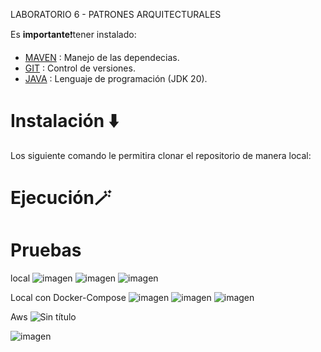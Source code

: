 LABORATORIO 6 - PATRONES ARQUITECTURALES

Es **importante**❗tener instalado: 
- [MAVEN](https://maven.apache.org) : Manejo de las dependecias. 
- [GIT](https://git-scm.com) : Control de versiones.
- [JAVA](https://www.java.com/es/) : Lenguaje de programación (JDK 20).

# Instalación ⬇️
Los siguiente comando le permitira clonar el repositorio de manera local:


# Ejecución🪄

# Pruebas 
local 
![imagen](https://github.com/SantiagoMelo0104/AREP-LAB6/assets/123812833/797c1e44-3827-47e2-b99b-36185bfd91b5)
![imagen](https://github.com/SantiagoMelo0104/AREP-LAB6/assets/123812833/6b4ebdcf-110a-4319-bffb-8b7fd592af3e)
![imagen](https://github.com/SantiagoMelo0104/AREP-LAB6/assets/123812833/d0f8841e-c006-4085-bbad-da7db2b2f26f)

Local con Docker-Compose
![imagen](https://github.com/SantiagoMelo0104/AREP-LAB6/assets/123812833/eeddce6c-3c11-46e6-bc7a-b866eca4b7ef)
![imagen](https://github.com/SantiagoMelo0104/AREP-LAB6/assets/123812833/60fa4fee-b667-4863-a5cc-a9ab245830ed)
![imagen](https://github.com/SantiagoMelo0104/AREP-LAB6/assets/123812833/d65163e6-14e5-4034-9e2c-5c8b0c33e55b)

Aws 
![Sin título](https://github.com/SantiagoMelo0104/AREP-LAB6/assets/123812833/2e141515-33e3-4b31-ba88-51740d147bd3)

![imagen](https://github.com/SantiagoMelo0104/AREP-LAB6/assets/123812833/8f086146-f13c-415e-97dc-d128c9ab3bc8)





